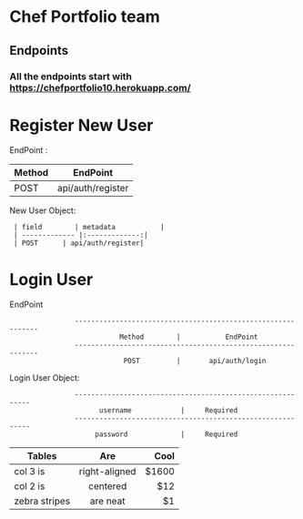 # Chef Portfolio team

## Endpoints

### All the endpoints start with https://chefportfolio10.herokuapp.com/


                                 
   # Register New User
   
   EndPoint :




| Method        | EndPoint           | 
| ------------- |:-------------:| 
| POST      | api/auth/register|



                        
                                                              
   New User Object: 
   
   
   
   
     | field        | metadata           | 
     | ------------- |:-------------:| 
     | POST      | api/auth/register|

   
   
   
 
            

   # Login User
   
   EndPoint
   
   
                    -------------------------------------------------------------
                               Method        |           EndPoint
                    -------------------------------------------------------------
                                POST         |       api/auth/login
                   
                       
   
   Login User Object: 
   
                    -----------------------------------------------------------
                          username            |     Required
                    -----------------------------------------------------------
                         password             |     Required
   
   
   
   
   
   | Tables        | Are           | Cool  |
| ------------- |:-------------:| -----:|
| col 3 is      | right-aligned | $1600 |
| col 2 is      | centered      |   $12 |
| zebra stripes | are neat      |    $1 |
   
   
